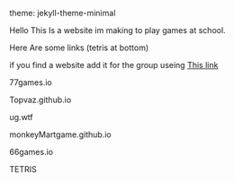theme: jekyll-theme-minimal
<html>
<p>Hello This Is a website im making to play games at school.<p>
<p>Here Are some links (tetris at bottom)
  <p>if you find a website add it for the group useing <a href=https://forms.gle/JccyUyFiAXwpWvadA> This link<a/></p>
<p>77games.io
<p>Topvaz.github.io
<p>ug.wtf
<p>monkeyMartgame.github.io
<p>66games.io
<p>TETRIS
  <div><script src="https://cdn.htmlgames.com/embed.js?game=Tetrix&amp;bgcolor=white"></script></div>
